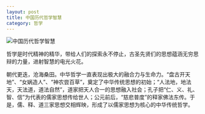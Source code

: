 ```yaml
---
layout: post
title: 中国历代哲学智慧
category: 哲学
---
```


![中国历代哲学智慧](http://pic.yupoo.com/bztd/GntLNs7i/H5QmO.jpg)

哲学是时代精神的精华，带给人们的探索永不停止，古圣先贤们的思想蕴涵无穷思辩的力量，进射智慧的电光火花。

朝代更迭，沧海桑田。中华哲学一直表现出极大的融合力与生命力。“盘古开天地”、“女娲造人”、“神农尝百草”，奠定了中华传统思想的初始；“人法地，地法天，天法道，道法自然”，道家把天人合一的思想融入社会；孔子把“仁、义、礼、智、信”为代表的儒家思想传给世人；公元前后，“慈悲普度”的释家佛法东传。于是，儒、释、道三家思想交相辉映，形成了以儒家思想为核心的中华传统哲学。

